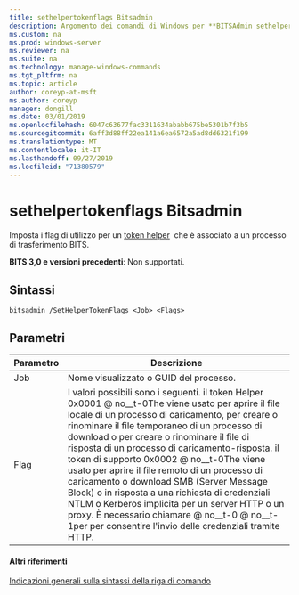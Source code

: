 ```yaml
---
title: sethelpertokenflags Bitsadmin
description: Argomento dei comandi di Windows per **BITSAdmin sethelpertokenflags** -imposta i flag di utilizzo per un token Helper associato a un processo di trasferimento BITS.
ms.custom: na
ms.prod: windows-server
ms.reviewer: na
ms.suite: na
ms.technology: manage-windows-commands
ms.tgt_pltfrm: na
ms.topic: article
author: coreyp-at-msft
ms.author: coreyp
manager: dongill
ms.date: 03/01/2019
ms.openlocfilehash: 6047c63677fac3311634ababb675be5301b7f3b5
ms.sourcegitcommit: 6aff3d88ff22ea141a6ea6572a5ad8dd6321f199
ms.translationtype: MT
ms.contentlocale: it-IT
ms.lasthandoff: 09/27/2019
ms.locfileid: "71380579"
---
```

# <a name="bitsadmin-sethelpertokenflags"></a>sethelpertokenflags Bitsadmin

Imposta i flag di utilizzo per un [token helper](/windows/desktop/bits/helper-tokens-for-bits-transfer-jobs)  che è associato a un processo di trasferimento BITS.

**BITS 3,0 e versioni precedenti**: Non supportati.

## <a name="syntax"></a>Sintassi

```
bitsadmin /SetHelperTokenFlags <Job> <Flags>
```

## <a name="parameters"></a>Parametri

|Parametro|Descrizione|
|---------|-----------|
|Job|Nome visualizzato o GUID del processo.|
|Flag|I valori possibili sono i seguenti. il token Helper 0x0001 @ no__t-0The viene usato per aprire il file locale di un processo di caricamento, per creare o rinominare il file temporaneo di un processo di download o per creare o rinominare il file di risposta di un processo di caricamento-risposta. il token di supporto 0x0002 @ no__t-0The viene usato per aprire il file remoto di un processo di caricamento o download SMB (Server Message Block) o in risposta a una richiesta di credenziali NTLM o Kerberos implicita per un server HTTP o un proxy. È necessario chiamare @ no__t-0 @ no__t-1per per consentire l'invio delle credenziali tramite HTTP.|

#### <a name="additional-references"></a>Altri riferimenti

[Indicazioni generali sulla sintassi della riga di comando](command-line-syntax-key.md)
